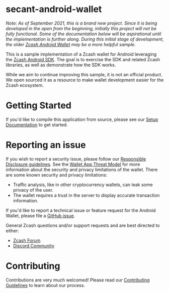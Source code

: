 # secant-android-wallet
_Note: As of September 2021, this is a brand new project.  Since it is being developed in the open from the beginning, initially this project will not be fully functional.  Some of the documentation below will be aspirational until the implementation is further along.  During this initial stage of development, the older [Zcash Android Wallet](https://github.com/zcash/zcash-android-wallet) may be a more helpful sample._

This is a sample implementation of a Zcash wallet for Android leveraging the [Zcash Android SDK](https://github.com/zcash/zcash-android-wallet-sdk).  The goal is to exercise the SDK and related Zcash libraries, as well as demonstrate how the SDK works.

While we aim to continue improving this sample, it is not an official product.  We open sourced it as a resource to make wallet development easier for the Zcash ecosystem.

# Getting Started
If you'd like to compile this application from source, please see our [Setup Documentation](docs/Setup.md) to get started.

# Reporting an issue
If you wish to report a security issue, please follow our [Responsible Disclosure guidelines](https://github.com/zcash/ZcashLightClientKit/blob/master/responsible_disclosure.md).  See the [Wallet App Threat Model](https://zcash.readthedocs.io/en/latest/rtd_pages/wallet_threat_model.html) for more information about the security and privacy limitations of the wallet.  There are some known security and privacy limitations:
- Traffic analysis, like in other cryptocurrency wallets, can leak some privacy of the user.
- The wallet requires a trust in the server to display accurate transaction information.

If you'd like to report a technical issue or feature request for the Android Wallet, please file a [GitHub issue](https://github.com/zcash/secant-android-wallet/issues/new/choose).

General Zcash questions and/or support requests and are best directed to either:
 * [Zcash Forum](https://forum.zcashcommunity.com/)
 * [Discord Community](https://discord.io/zcash-community)

# Contributing
Contributions are very much welcomed!  Please read our [Contributing Guidelines](docs/CONTRIBUTING.md) to learn about our process.
